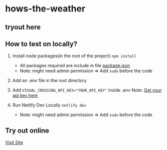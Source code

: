 # hows-the-weather

## tryout here

## How to test on locally?

1. Install node packages(in the root of the project)
   `npm install`

   - All packages required are include in file [package.json](./package.json)
   - Note: might need admin permission
     => Add `sudo` before the code

2. Add an .env file in the root directory

3. Add `VISUAL_CROSSING_API_KEY="YOUR_API_KEY"` inside .env
   Note: [Get your api key here](https://www.visualcrossing.com/sign-up/)

4. Run Netlify Dev Locally `netlify dev`
   - Note: might need admin permission
     => Add `sudo` before the code

## Try out online
   <a href="https://daoshiweatherni.netlify.app" target="_blank">Visit Site</a>

